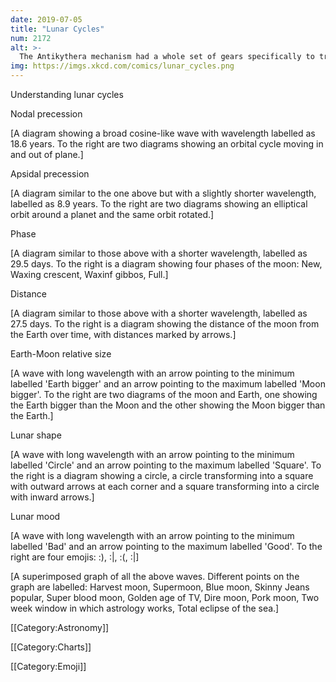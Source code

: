 ```yaml
---
date: 2019-07-05
title: "Lunar Cycles"
num: 2172
alt: >-
  The Antikythera mechanism had a whole set of gears specifically to track the cyclic popularity of skinny jeans and low-rise waists.
img: https://imgs.xkcd.com/comics/lunar_cycles.png
---
```

Understanding lunar cycles

Nodal precession

[A diagram showing a broad cosine-like wave with wavelength labelled as 18.6 years. To the right are two diagrams showing an orbital cycle moving in and out of plane.]

Apsidal precession

[A diagram similar to the one above but with a slightly shorter wavelength, labelled as 8.9 years. To the right are two diagrams showing an elliptical orbit around a planet and the same orbit rotated.]

Phase

[A diagram similar to those above with a shorter wavelength, labelled as 29.5 days. To the right is a diagram showing four phases of the moon: New, Waxing crescent, Waxinf gibbos, Full.]

Distance

[A diagram similar to those above with a shorter wavelength, labelled as 27.5 days. To the right is a diagram showing the distance of the moon from the Earth over time, with distances marked by arrows.]

Earth-Moon relative size

[A wave with long wavelength with an arrow pointing to the minimum labelled 'Earth bigger' and an arrow pointing to the maximum labelled 'Moon bigger'. To the right are two diagrams of the moon and Earth, one showing the Earth bigger than the Moon and the other showing the Moon bigger than the Earth.]

Lunar shape

[A wave with long wavelength with an arrow pointing to the minimum labelled 'Circle' and an arrow pointing to the maximum labelled 'Square'. To the right is a diagram showing a circle, a circle transforming into a square with outward arrows at each corner and a square transforming into a circle with inward arrows.]

Lunar mood

[A wave with long wavelength with an arrow pointing to the minimum labelled 'Bad' and an arrow pointing to the maximum labelled 'Good'. To the right are four emojis: :), :|, :(, :|]

[A superimposed graph of all the above waves. Different points on the graph are labelled: Harvest moon, Supermoon, Blue moon, Skinny Jeans popular, Super blood moon, Golden age of TV, Dire moon, Pork moon, Two week window in which astrology works, Total eclipse of the sea.]

[[Category:Astronomy]]

[[Category:Charts]]

[[Category:Emoji]]